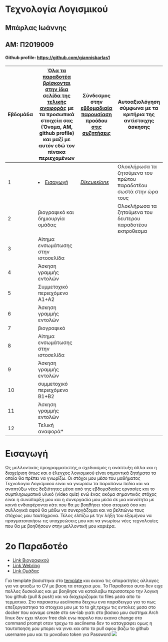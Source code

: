 # Τεχνολογία Λογισμικού
## Μπάρλας Ιωάννης 
## ΑΜ: Π2019009
#### Github profile: https://github.com/giannisbarlas1


| Εβδομάδα | [Όλα τα παραδοτέα βρίσκονται στην ίδια σελίδα της τελικής αναφοράς](https://courses-ionio.github.io/help/deliverables/) με τα προσωπικά στοιχεία σας (Όνομα, ΑΜ, github profile) και μαζί με αυτόν εδώ τον πίνακα περιεχομένων | Σύνδεσμος στην [εβδομαδιαία παρουσίαση προόδου στις συζητήσεις](https://github.com/courses-ionio/help/discussions/categories/show-and-tell) | Αυτοαξιολόγηση σύμφωνα με τα κριτήρια της αντίστοιχης άσκησης |
| --- | --- | --- | --- |
| 1 | <li><a href="#Εισαγωγή"></span> <span class="toctext">Εισαγωγή</span></a> | <i><a href="https://github.com/courses-ionio/help/discussions/96" title="Discussions">Discussions</a></i> |Ολοκλήρωσα τα ζητούμενα του πρώτου παραδοτέου σωστά στην ώρα τους |
| 2 | βιογραφικό και δημιουργία ομάδας | |Ολοκλήρωσα τα ζητούμενα του δευτερου παραδοτέου εκπροθεσμα |
| 3 | Αίτημα ενσωμάτωσης στην ιστοσελίδα | | |
| 4 | Άσκηση γραμμής εντολών | | |
| 5 | Συμμετοχικό περιεχόμενο A1+A2 | | |
| 6 | Άσκηση γραμμής εντολών | | |
| 7 | βιογραφικό | | |
| 8 | Αίτημα ενσωμάτωσης στην ιστοσελίδα | | |
| 9 | Άσκηση γραμμής εντολών | | |
| 10 | συμμετοχικό περιεχόμενο B1+B2 | | |
| 11 | Άσκηση γραμμής εντολών | | |
| 12 | Τελική αναφορά* | | |



# Εισαγωγή
Ως μελλοντικός προγραμματιστής,ο σχεδιασμός η ανάπτυξη άλλα και η διαχείριση όπως και ο έλεγχος λογισμικού είναι σημαντικά ζητήματα τα οποία θα πρέπει να γνωρίζω. Οι στόχοι μου μέσο του μαθήματος Τεχνολογία Λογισμικού είναι να γνωρίσω τα παραπάνω πεδία και να αναπτύξω νέες
δεξιότητες μέσα από της εβδομαδιαίες εργασίες και το συμπληρωματικό υλικό (video quiz) ενώ ένας ακόμα σημαντικός στόχος είναι η συνύπαρξη μου και η συνεργασία μου μέσα σε μια κοινότητα με κοινά ενδιαφέροντα κάτι που θα με βοηθήσει τόσο ατομικά όσο και συλλογικά αφού θα μάθω να συνεργάζομαι και να βελτιώνω τους στόχους μου ταυτόχρονα. Τέλος ελπίζω με την λήξη του εξαμήνου να πραγματοποιήσω τις υποχρεώσεις μου και να γνωρίσω νέες τεχνολογίες
που θα με βοηθήσουν στην μελλοντική μου καριέρα.

# 2ο Παραδοτέο

* [Link Βιογραφικού](https://giannisbarlas1.github.io/online-cv/)
* [Link Webring](https://lostmpodis.github.io/webring/)
* [Link Ομάδας](https://github.com/LostMpodis)

Για template βασιστηκα στο [template](https://github.com/sharu725/online-cv) και εκανα τις απαραιτητες αλλαγες για να φτιαξω το CV με βαση τα στοιχεια μου.
Το Παραδοτεο αυτο δεν ειχε πολλες δυσκολιες και με βοηθησε να καταλαβω περισσοτερο την λογικη του github (pull & push) και να διαχειριζομαι τα files μεσα απο το τερματικο.
Στο παρακατω asciinema δειχνω ενα παραδειγμα για το πως επεξεργαστηκα τα στοιχεια μου με το to git,τρεχω τις εντολες μεσα στο docker που καναμε create στο sw-lab γιατι στο βασικο μου συστημα Αrch linux δεν εχει πλεον free disk ενω παρολο που εκανα change στο command prompt οταν τρεχω το asciinema δεν το καταγραφει ομως η ταυτοποηση μου μπορει να γινει και απο το pull αφου βαζω το github username μου και το μοναδικο token για Password
<a href="https://asciinema.org/a/472807" target="_blank"><img src="https://asciinema.org/a/472807.svg" /></a>
